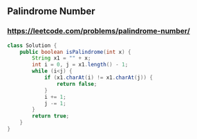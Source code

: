 ## Palindrome Number

### https://leetcode.com/problems/palindrome-number/


```java
class Solution {
    public boolean isPalindrome(int x) {
        String x1 = "" + x;
        int i = 0, j = x1.length() - 1;
        while (i<j) {
            if (x1.charAt(i) != x1.charAt(j)) {
                return false;
            }
            i += 1;
            j -= 1;
        }
        return true;
    }
}
```
